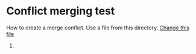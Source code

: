 # Conflict merging test

How to create a merge conflict. Use a file from this directory. [Change this file](conflict_merging_file.md)

1. 